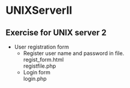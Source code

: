 # UNIXServerII
Exercise for UNIX server 2
------------------------------
* User registration form  
  - Register user name and password in file.  
    regist_form.html  
    registfile.php  
  - Login form  
    login.php
